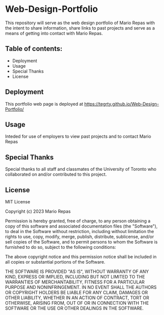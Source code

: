 # Web-Design-Portfolio

This repository will serve as the web design portfolio of Mario Repas with the intent to share information, share links to past projects and serve as a means of getting into contact with Mario Repas. 

## Table of contents:

* Deployment
* Usage
* Special Thanks
* License

## Deployment

This portfolio web page is deployed at https://tegrty.github.io/Web-Design-Portfolio/

## Usage

Inteded for use of employers to view past projects and to contact Mario Repas

## Special Thanks

Special thanks to all staff and classmates of the University of Toronto who collaborated on and/or contributed to this project. 

## License

MIT License

Copyright (c) 2023 Mario Repas

Permission is hereby granted, free of charge, to any person obtaining a copy
of this software and associated documentation files (the "Software"), to deal
in the Software without restriction, including without limitation the rights
to use, copy, modify, merge, publish, distribute, sublicense, and/or sell
copies of the Software, and to permit persons to whom the Software is
furnished to do so, subject to the following conditions:

The above copyright notice and this permission notice shall be included in all
copies or substantial portions of the Software.

THE SOFTWARE IS PROVIDED "AS IS", WITHOUT WARRANTY OF ANY KIND, EXPRESS OR
IMPLIED, INCLUDING BUT NOT LIMITED TO THE WARRANTIES OF MERCHANTABILITY,
FITNESS FOR A PARTICULAR PURPOSE AND NONINFRINGEMENT. IN NO EVENT SHALL THE
AUTHORS OR COPYRIGHT HOLDERS BE LIABLE FOR ANY CLAIM, DAMAGES OR OTHER
LIABILITY, WHETHER IN AN ACTION OF CONTRACT, TORT OR OTHERWISE, ARISING FROM,
OUT OF OR IN CONNECTION WITH THE SOFTWARE OR THE USE OR OTHER DEALINGS IN THE
SOFTWARE.


